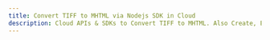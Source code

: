 ---title: Convert TIFF to MHTML via Nodejs SDK in Clouddescription: Cloud APIs & SDKs to Convert TIFF to MHTML. Also Create, Edit & Render Microsoft Word & OpenOffice documents in the Cloud.---